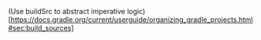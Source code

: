 (Use buildSrc to abstract imperative logic)[https://docs.gradle.org/current/userguide/organizing_gradle_projects.html#sec:build_sources]